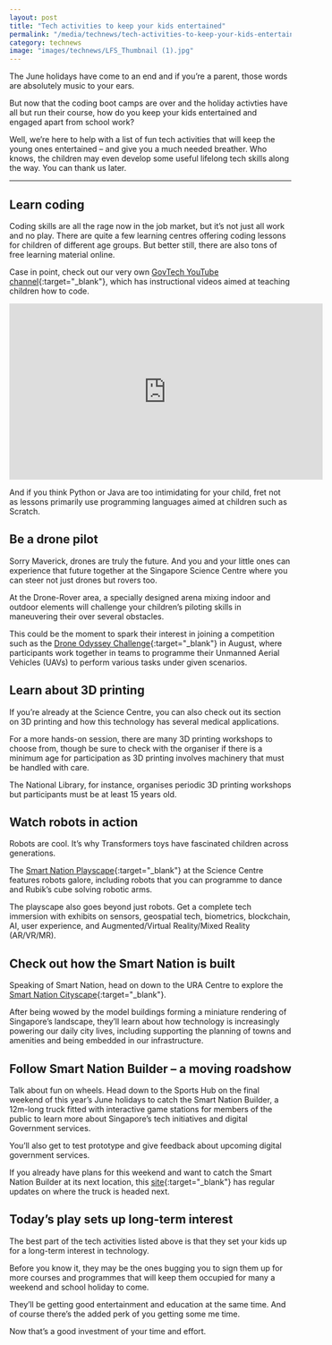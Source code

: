 ```yaml
---
layout: post
title: "Tech activities to keep your kids entertained"
permalink: "/media/technews/tech-activities-to-keep-your-kids-entertained"
category: technews
image: "images/technews/LFS_Thumbnail (1).jpg"
---
```


The June holidays have come to an end and if you’re a parent, those words are absolutely music to your ears. 

But now that the coding boot camps are over and the holiday activties have all but run their course, how do you keep your kids entertained and engaged apart from school work?

Well, we’re here to help with a list of fun tech activities that will keep the young ones entertained – and give you a much needed breather. Who knows, the children may even develop some useful lifelong tech skills along the way. You can thank us later. 


---

## Learn coding 

Coding skills are all the rage now in the job market, but it’s not just all work and no play. There are quite a few learning centres offering coding lessons for children of different age groups. But better still, there are also tons of free learning material online. 

Case in point, check out our very own [GovTech YouTube channel](https://www.youtube.com/c/GovTechSG){:target="_blank"}, which has instructional videos aimed at teaching children how to code.  

<iframe width="560" height="315" src="https://www.youtube.com/embed/MfkeAoVo4Vo" title="YouTube video player" frameborder="0" allow="accelerometer; autoplay; clipboard-write; encrypted-media; gyroscope; picture-in-picture" allowfullscreen></iframe>


And if you think Python or Java are too intimidating for your child, fret not as lessons primarily use programming languages aimed at children such as Scratch. 

## Be a drone pilot

Sorry Maverick, drones are truly the future. And you and your little ones can experience that future together at the Singapore Science Centre where you can steer not just drones but rovers too. 

At the Drone-Rover area, a specially designed arena mixing indoor and outdoor elements will challenge your children’s piloting skills in maneuvering their over several obstacles. 
 
This could be the moment to spark their interest in joining a competition such as the [Drone Odyssey Challenge](https://www.stemacademy.sg/drone-odyssey-challenge){:target="_blank"} in August, where participants work together in teams to programme their Unmanned Aerial Vehicles (UAVs) to perform various tasks under given scenarios.

## Learn about 3D printing

If you’re already at the Science Centre, you can also check out its section on 3D printing and how this technology has several medical applications. 

For a more hands-on session, there are many 3D printing workshops to choose from, though be sure to check with the organiser if there is a minimum age for participation as 3D printing involves machinery that must be handled with care. 

The National Library, for instance, organises periodic 3D printing workshops but participants must be at least 15 years old. 

## Watch robots in action

Robots are cool. It’s why Transformers toys have fascinated children across generations. 

The [Smart Nation Playscape](https://www.smartnation.gov.sg/community/showcases/playscape){:target="_blank"} at the Science Centre features robots galore, including robots that you can programme to dance and Rubik’s cube solving robotic arms.

The playscape also goes beyond just robots. Get a complete tech immersion with exhibits on sensors, geospatial tech, biometrics, blockchain, AI, user experience, and Augmented/Virtual Reality/Mixed Reality (AR/VR/MR). 

## Check out how the Smart Nation is built

Speaking of Smart Nation, head on down to the URA Centre to explore the [Smart Nation Cityscape](https://www.smartnation.gov.sg/community/showcases/cityscape){:target="_blank"}. 

After being wowed by the model buildings forming a miniature rendering of Singapore’s landscape, they’ll learn about how technology is increasingly powering our daily city lives, including supporting the planning of towns and amenities and being embedded in our infrastructure. 

## Follow Smart Nation Builder – a moving roadshow

Talk about fun on wheels. Head down to the Sports Hub on the final weekend of this year’s June holidays to catch the Smart Nation Builder, a 12m-long truck fitted with interactive game stations for members of the public to learn more about Singapore’s tech initiatives and digital Government services. 

You’ll also get to test prototype and give feedback about upcoming digital government services. 

If you already have plans for this weekend and want to catch the Smart Nation Builder at its next location, this [site](https://www.smartnation.gov.sg/community/showcases/builder){:target="_blank"} has regular updates on where the truck is headed next. 

## Today’s play sets up long-term interest

The best part of the tech activities listed above is that they set your kids up for a long-term interest in technology.

Before you know it, they may be the ones bugging you to sign them up for more courses and programmes that will keep them occupied for many a weekend and school holiday to come. 

They’ll be getting good entertainment and education at the same time. And of course there’s the added perk of you getting some me time. 

Now that’s a good investment of your time and effort. 
